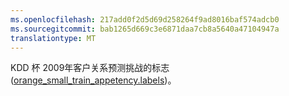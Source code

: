 ```yaml
---
ms.openlocfilehash: 217add0f2d5d69d258264f9ad8016baf574adcb0
ms.sourcegitcommit: bab1265d669c3e6871daa7cb8a5640a47104947a
translationtype: MT
---
```

KDD 杯 2009年客户关系预测挑战的标志 (<a href="http://www.sigkdd.org/site/2009/files/orange_small_train_appetency.labels">orange_small_train_appetency.labels</a>)。